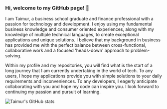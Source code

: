 ### Hi, welcome to my GitHub page! 👋

I am Taimur, a business school graduate and finance professional with a passion for technology and development. I enjoy using my fundamental business knowledge and consumer oriented experiences, along with my knowledge of multiple technical languages, to create exceptional applications and unique solutions. I believe that my background in business has provided me with the perfect balance between cross-functional, collaborative work and a focused 'heads-down' approach to problem-solving.

Within my profile and my repositories, you will find what is the start of a long journey that I am currently undertaking in the world of tech. To any users, I hope my applications provide you with simple solutions to your daily requirements and inconveniences. To any developers, I eagerly anticipate collaborating with you and hope my code can inspire you. I look forward to continuing my passion and pursuit of learning.

![Taimur's GitHub stats](https://github-readme-stats.vercel.app/api?username=taimurhasan&show_icons=true&theme=github_dark)
